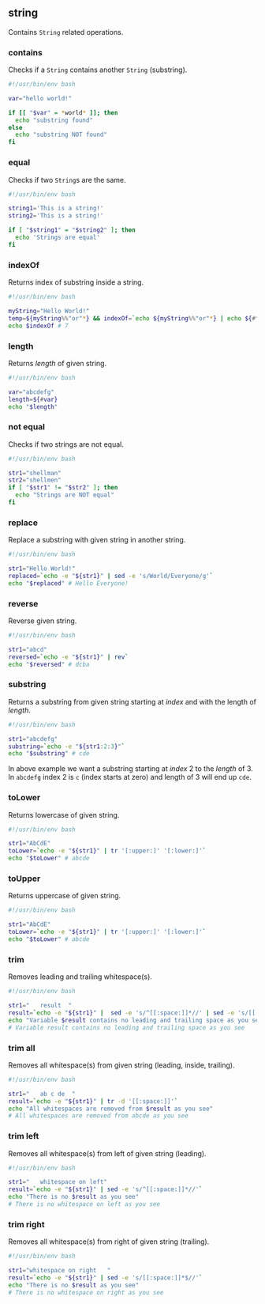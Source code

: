 ## string

Contains `String` related operations.

### contains

Checks if a `String` contains another `String` (substring).

```bash
#!/usr/bin/env bash

var="hello world!"

if [[ "$var" = *world* ]]; then
  echo "substring found"
else
  echo "substring NOT found"
fi
```

### equal

Checks if two `String`s are the same.

```bash
#!/usr/bin/env bash

string1='This is a string!'
string2='This is a string!'

if [ "$string1" = "$string2" ]; then
  echo 'Strings are equal'
fi
```

### indexOf

Returns index of substring inside a string.

```bash
#!/usr/bin/env bash

myString="Hello World!"
temp=${myString%%"or"*} && indexOf=`echo ${myString%%"or"*} | echo ${#temp}`
echo $indexOf # 7
```

### length

Returns *length* of given string.

```bash
#!/usr/bin/env bash

var="abcdefg"
length=${#var}
echo "$length"
```

### not equal

Checks if two strings are not equal.

```bash
#!/usr/bin/env bash

str1="shellman"
str2="shellmen"
if [ "$str1" != "$str2" ]; then
  echo "Strings are NOT equal"
fi
```

### replace

Replace a substring with given string in another string.

```bash
#!/usr/bin/env bash

str1="Hello World!"
replaced=`echo -e "${str1}" | sed -e 's/World/Everyone/g'`
echo "$replaced" # Hello Everyone!
```

### reverse

Reverse given string.

```bash
#!/usr/bin/env bash

str1="abcd"
reversed=`echo -e "${str1}" | rev`
echo "$reversed" # dcba
```

### substring

Returns a substring from given string starting at *index* and with the length of *length*.

```bash
#!/usr/bin/env bash

str1="abcdefg"
substring=`echo -e "${str1:2:3}"`
echo "$substring" # cde
```

In above example we want a substring starting at *index* 2 to the *length* of 3. In `abcdefg` index 2 is `c` (index starts at zero) and length of 3 will end up `cde`.

### toLower

Returns lowercase of given string.

```bash
#!/usr/bin/env bash

str1="AbCdE"
toLower=`echo -e "${str1}" | tr '[:upper:]' '[:lower:]'`
echo "$toLower" # abcde
```

### toUpper

Returns uppercase of given string.

```bash
#!/usr/bin/env bash

str1="AbCdE"
toLower=`echo -e "${str1}" | tr '[:upper:]' '[:lower:]'`
echo "$toLower" # abcde
```

### trim

Removes leading and trailing whitespace(s).

```bash
#!/usr/bin/env bash

str1="   result  "
result=`echo -e "${str1}" |  sed -e 's/^[[:space:]]*//' | sed -e 's/[[:space:]]*$//'`
echo "Variable $result contains no leading and trailing space as you see"
# Variable result contains no leading and trailing space as you see
```

### trim all

Removes all whitespace(s) from given string (leading, inside, trailing).

```bash
#!/usr/bin/env bash

str1="   ab c de  "
result=`echo -e "${str1}" | tr -d '[[:space:]]'`
echo "All whitespaces are removed from $result as you see"
# All whitespaces are removed from abcde as you see
```

### trim left

Removes all whitespace(s) from left of given string (leading).

```bash
#!/usr/bin/env bash

str1="   whitespace on left"
result=`echo -e "${str1}" | sed -e 's/^[[:space:]]*//'`
echo "There is no $result as you see"
# There is no whitespace on left as you see
```

### trim right

Removes all whitespace(s) from right of given string (trailing).

```bash
#!/usr/bin/env bash

str1="whitespace on right   "
result=`echo -e "${str1}" | sed -e 's/[[:space:]]*$//'`
echo "There is no $result as you see"
# There is no whitespace on right as you see
```
